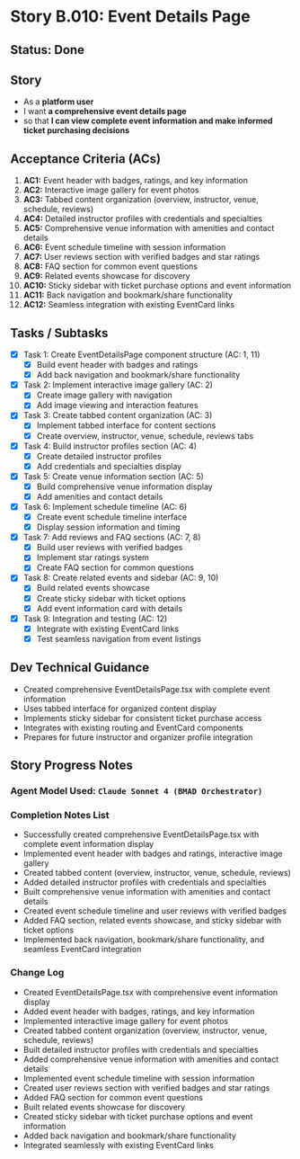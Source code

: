 # Story B.010: Event Details Page

## Status: Done

## Story

- As a **platform user**
- I want **a comprehensive event details page**
- so that **I can view complete event information and make informed ticket purchasing decisions**

## Acceptance Criteria (ACs)

1. **AC1:** Event header with badges, ratings, and key information
2. **AC2:** Interactive image gallery for event photos
3. **AC3:** Tabbed content organization (overview, instructor, venue, schedule, reviews)
4. **AC4:** Detailed instructor profiles with credentials and specialties
5. **AC5:** Comprehensive venue information with amenities and contact details
6. **AC6:** Event schedule timeline with session information
7. **AC7:** User reviews section with verified badges and star ratings
8. **AC8:** FAQ section for common event questions
9. **AC9:** Related events showcase for discovery
10. **AC10:** Sticky sidebar with ticket purchase options and event information
11. **AC11:** Back navigation and bookmark/share functionality
12. **AC12:** Seamless integration with existing EventCard links

## Tasks / Subtasks

- [x] Task 1: Create EventDetailsPage component structure (AC: 1, 11)
  - [x] Build event header with badges and ratings
  - [x] Add back navigation and bookmark/share functionality
- [x] Task 2: Implement interactive image gallery (AC: 2)
  - [x] Create image gallery with navigation
  - [x] Add image viewing and interaction features
- [x] Task 3: Create tabbed content organization (AC: 3)
  - [x] Implement tabbed interface for content sections
  - [x] Create overview, instructor, venue, schedule, reviews tabs
- [x] Task 4: Build instructor profiles section (AC: 4)
  - [x] Create detailed instructor profiles
  - [x] Add credentials and specialties display
- [x] Task 5: Create venue information section (AC: 5)
  - [x] Build comprehensive venue information display
  - [x] Add amenities and contact details
- [x] Task 6: Implement schedule timeline (AC: 6)
  - [x] Create event schedule timeline interface
  - [x] Display session information and timing
- [x] Task 7: Add reviews and FAQ sections (AC: 7, 8)
  - [x] Build user reviews with verified badges
  - [x] Implement star ratings system
  - [x] Create FAQ section for common questions
- [x] Task 8: Create related events and sidebar (AC: 9, 10)
  - [x] Build related events showcase
  - [x] Create sticky sidebar with ticket options
  - [x] Add event information card with details
- [x] Task 9: Integration and testing (AC: 12)
  - [x] Integrate with existing EventCard links
  - [x] Test seamless navigation from event listings

## Dev Technical Guidance

- Created comprehensive EventDetailsPage.tsx with complete event information
- Uses tabbed interface for organized content display
- Implements sticky sidebar for consistent ticket purchase access
- Integrates with existing routing and EventCard components
- Prepares for future instructor and organizer profile integration

## Story Progress Notes

### Agent Model Used: `Claude Sonnet 4 (BMAD Orchestrator)`

### Completion Notes List

- Successfully created comprehensive EventDetailsPage.tsx with complete event information display
- Implemented event header with badges and ratings, interactive image gallery
- Created tabbed content (overview, instructor, venue, schedule, reviews)
- Added detailed instructor profiles with credentials and specialties
- Built comprehensive venue information with amenities and contact details
- Created event schedule timeline and user reviews with verified badges
- Added FAQ section, related events showcase, and sticky sidebar with ticket options
- Implemented back navigation, bookmark/share functionality, and seamless EventCard integration

### Change Log

- Created EventDetailsPage.tsx with comprehensive event information display
- Added event header with badges, ratings, and key information
- Implemented interactive image gallery for event photos
- Created tabbed content organization (overview, instructor, venue, schedule, reviews)
- Built detailed instructor profiles with credentials and specialties
- Added comprehensive venue information with amenities and contact details
- Implemented event schedule timeline with session information
- Created user reviews section with verified badges and star ratings
- Added FAQ section for common event questions
- Built related events showcase for discovery
- Created sticky sidebar with ticket purchase options and event information
- Added back navigation and bookmark/share functionality
- Integrated seamlessly with existing EventCard links 